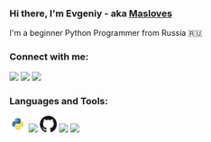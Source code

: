 ### Hi there, I'm Evgeniy - aka [Masloves](https://github.com/Masloves)
I'm a beginner Python Programmer from Russia 🇷🇺 
### **Connect with me:**

[<img height="20" src="https://upload.wikimedia.org/wikipedia/commons/9/96/Instagram.svg" />](https://www.instagram.com/johny_masloves/)
[<img height="20" src="https://upload.wikimedia.org/wikipedia/commons/2/21/VK.com-logo.svg">](https://vk.com/johny_masloves)
[<img height="20" src="https://upload.wikimedia.org/wikipedia/commons/8/83/Telegram_2019_Logo.svg">](https://t.me/masloves)

### Languages and Tools:
<img height="30" src="https://raw.githubusercontent.com/github/explore/80688e429a7d4ef2fca1e82350fe8e3517d3494d/topics/python/python.png">
<img height="30" src="https://upload.wikimedia.org/wikipedia/commons/e/e0/Git-logo.svg">
<img height="30" src="https://raw.githubusercontent.com/github/explore/78df643247d429f6cc873026c0622819ad797942/topics/github/github.png">
<img height="30" src="https://upload.wikimedia.org/wikipedia/commons/1/1d/PyCharm_Icon.svg">
<img height="30" src="https://upload.wikimedia.org/wikipedia/commons/d/d5/Slack_icon_2019.svg">